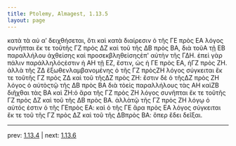 ```yaml
---
title: Ptolemy, Almagest, 1.13.5
layout: page
---
```


κατὰ τὰ αὐ αʹ δειχθήσεται, ὅτι καὶ κατὰ διαίρεσιν ὁ τῆς ΓΕ πρὸς ΕΑ λόγος συνῆπται ἔκ τε τοῦτῆς ΓΖ πρὸς ΔΖ καὶ τοῦ τῆς ΔΒ πρὸς ΒΑ, διὰ τοῦΑ τῇ ΕΒ παραλλήλου ἀχθείσης καὶ προσεκβληθείσηςἐπ' αὐτὴν τῆς ΓΔΗ. ἐπεὶ γὰρ πάλιν παράλληλόςἐστιν ἡ ΑΗ τῇ ΕΖ, ἔστιν, ὡς ἡ ΓΕ πρὸς ΕΑ, ἡΓΖ πρὸς ΖΗ. ἀλλὰ τῆς ΖΔ ἔξωθενλαμβανομένης ὁ τῆς ΓΖ πρὸςΖΗ λόγος σύγκειται ἔκ τε τοῦτῆς ΓΖ πρὸς ΖΔ καὶ τοῦ τῆςΔΖ πρὸς ΖΗ: ἔστιν δὲ ὁ τῆςΔΖ πρὸς ΖΗ λόγος ὁ αὐτὸςτῷ τῆς ΔΒ πρὸς ΒΑ διὰ τὸεἰς παραλλήλους τὰς ΑΗ καὶΖΒ διῆχθαι τὰς ΒΑ καὶ ΖΗ:ὁ ἄρα τῆς ΓΖ πρὸς ΖΗ λόγος συνῆπται ἔκ τε τοῦτῆς ΓΖ πρὸς ΔΖ καὶ τοῦ τῆς ΔΒ πρὸς ΒΑ. ἀλλὰτῷ τῆς ΓΖ πρὸς ΖΗ λόγῳ ὁ αὐτός ἐστιν ὁ τῆς ΓΕπρὸς ΕΑ: καὶ ὁ τῆς ΓΕ ἄρα πρὸς ΕΑ λόγος σύγκειται ἔκ τε τοῦ τῆς ΓΖ πρὸς ΔΖ καὶ τοῦ τῆς ΔΒπρὸς ΒΑ: ὅπερ ἔδει δεῖξαι.

---

prev: [1.13.4](../1.13.4/) | next: [1.13.6](../1.13.6/)

